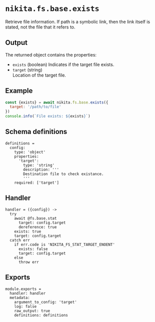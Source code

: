 
# `nikita.fs.base.exists`

Retrieve file information. If path is a symbolic link, then the link itself is
stated, not the file that it refers to.

## Output

The returned object contains the properties:

* `exists` (boolean)
  Indicates if the target file exists.
* `target` (string)   
  Location of the target file.

## Example

```js
const {exists} = await nikita.fs.base.exists({
  target: '/path/to/file'
})
console.info(`File exists: ${exists}`)
```

## Schema definitions

    definitions =
      config:
        type: 'object'
        properties:
          'target':
            type: 'string'
            description: '''
            Destination file to check existance.
            '''
        required: ['target']

## Handler

    handler = ({config}) ->
      try
        await @fs.base.stat
          target: config.target
          dereference: true
        exists: true
        target: config.target
      catch err
        if err.code is 'NIKITA_FS_STAT_TARGET_ENOENT'
          exists: false
          target: config.target
        else
          throw err

## Exports

    module.exports =
      handler: handler
      metadata:
        argument_to_config: 'target'
        log: false
        raw_output: true
        definitions: definitions

